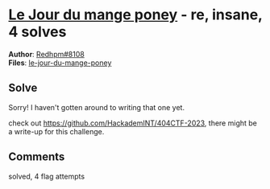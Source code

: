 [Le Jour du mange poney](challenge_files/README.md) - re, insane, 4 solves
===

**Author**: [Redhpm#8108](https://github.com/Redhpm)    
**Files**: [le-jour-du-mange-poney](https://www.narthorn.com/ctf/404CTF-2023/challenge_files/R%C3%A9tro-ing%C3%A9nierie/Le%20Jour%20du%20mange%20poney/le-jour-du-mange-poney)

## Solve

Sorry! I haven't gotten around to writing that one yet.

check out https://github.com/HackademINT/404CTF-2023, there might be a write-up for this challenge.

## Comments

solved, 4 flag attempts